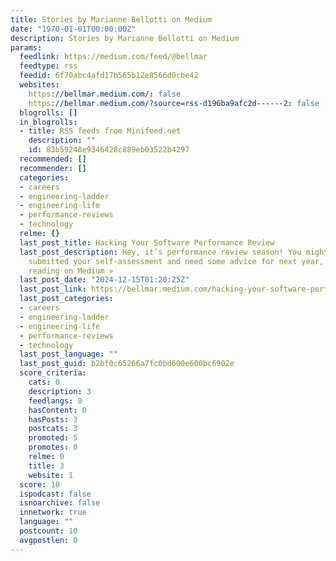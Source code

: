 ```yaml
---
title: Stories by Marianne Bellotti on Medium
date: "1970-01-01T00:00:00Z"
description: Stories by Marianne Bellotti on Medium
params:
  feedlink: https://medium.com/feed/@bellmar
  feedtype: rss
  feedid: 6f70abc4afd17b565b12e8566d0cbe42
  websites:
    https://bellmar.medium.com/: false
    https://bellmar.medium.com/?source=rss-d196ba9afc2d------2: false
  blogrolls: []
  in_blogrolls:
  - title: RSS feeds from Minifeed.net
    description: ""
    id: 83b59248e9346428c889eb03522b4297
  recommended: []
  recommender: []
  categories:
  - careers
  - engineering-ladder
  - engineering-life
  - performance-reviews
  - technology
  relme: {}
  last_post_title: Hacking Your Software Performance Review
  last_post_description: Hey, it’s performance review season! You might have already
    submitted your self-assessment and need some advice for next year, or you…Continue
    reading on Medium »
  last_post_date: "2024-12-15T01:20:25Z"
  last_post_link: https://bellmar.medium.com/hacking-your-software-performance-review-b5e1737d983c?source=rss-d196ba9afc2d------2
  last_post_categories:
  - careers
  - engineering-ladder
  - engineering-life
  - performance-reviews
  - technology
  last_post_language: ""
  last_post_guid: b2bf0c65266a7fc0bd600e600bc6902e
  score_criteria:
    cats: 0
    description: 3
    feedlangs: 0
    hasContent: 0
    hasPosts: 3
    postcats: 3
    promoted: 5
    promotes: 0
    relme: 0
    title: 3
    website: 1
  score: 18
  ispodcast: false
  isnoarchive: false
  innetwork: true
  language: ""
  postcount: 10
  avgpostlen: 0
---
```

